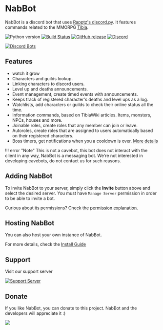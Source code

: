 # NabBot
NabBot is a discord bot that uses [Rapptz's discord.py](https://github.com/Rapptz/discord.py). 
It features commands related to the MMORPG [Tibia](http://www.tibia.com/abouttibia/?subtopic=whatistibia).

![Python version](https://img.shields.io/badge/python-3.6-yellow.svg)
[![Build Status](https://travis-ci.org/NabDev/NabBot.svg)](https://travis-ci.org/NabDev/NabBot)
[![GitHub release](https://img.shields.io/github/release/NabDev/NabBot.svg)](https://github.com/NabDev/NabBot/releases)
[![Discord](https://img.shields.io/discord/441991938200305674.svg)](https://discord.gg/NmDvhpY)

[![Discord Bots](assets/images/invite.png)](https://discordapp.com/oauth2/authorize?client_id=168155574725246976&scope=bot&permissions=268954832)


## Features
* watch it grow
* Characters and guilds lookup.
* Linking characters to discord users.
* Level up and deaths announcements.
* Event management, create timed events with announcements.
* Keeps track of registered character's deaths and level ups as a log.
* Watchlists, add characters or guilds to check their online status all the time.
* Information commands, based on TibiaWiki articles. Items, monsters, NPCs, houses and more.
* Joinable roles, create roles that any member can join or leave.
* Autoroles, create roles that are assigned to users automatically based on their registered characters.
* Boss timers, get notifications when you a cooldown is over.
[More details](features/index.md)

!!! error "Note"
     This is not a cavebot, this bot does not interact with the client in any way, NabBot is a messaging bot. We're not interested in developing cavebots, do not contact us for such reasons.

## Adding NabBot
To invite NabBot to your server, simply click the **Invite** button above and select the desired server. You must have `Manage Server` permission in order to be able to invite a bot.
 
Curious about its permissions? Check the [permission explanation](permissions.md).
 
## Hosting NabBot
You can also host your own instance of NabBot.

For more details, check the [Install Guide](install.md)


## Support
Visit our support server

[![Support Server](https://discordapp.com/api/guilds/441991938200305674/embed.png)](https://discord.gg/NmDvhpY)

## Donate
If you like NabBot, you can donate to this project. NabBot and the developers will appreciate it :)

<img src="https://media.giphy.com/media/A06UFEx8jxEwU/giphy.gif"/>

